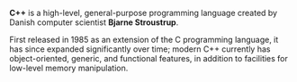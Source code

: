 **C++** is a high-level, general-purpose programming language created by Danish computer scientist **Bjarne Stroustrup**.

First released in 1985 as an extension of the C programming language, it has since expanded significantly over time; modern C++ currently has object-oriented, generic, and functional features, in addition to facilities for low-level memory manipulation. 